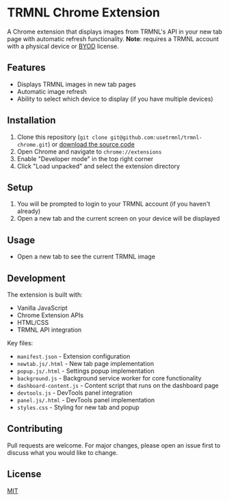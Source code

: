 # TRMNL Chrome Extension

A Chrome extension that displays images from TRMNL's API in your new tab page with automatic refresh functionality. **Note**: requires a TRMNL account with a physical device or [BYOD](https://shop.usetrmnl.com/products/byod) license.

## Features

- Displays TRMNL images in new tab pages
- Automatic image refresh
- Ability to select which device to display (if you have multiple devices)

## Installation

1. Clone this repository (`git clone git@github.com:usetrmnl/trmnl-chrome.git`) or [download the source code](https://github.com/usetrmnl/trmnl-chrome/archive/refs/heads/main.zip)
2. Open Chrome and navigate to `chrome://extensions`
3. Enable "Developer mode" in the top right corner
4. Click "Load unpacked" and select the extension directory

## Setup

1. You will be prompted to login to your TRMNL account (if you haven't already)
2. Open a new tab and the current screen on your device will be displayed

## Usage

- Open a new tab to see the current TRMNL image

## Development

The extension is built with:
- Vanilla JavaScript
- Chrome Extension APIs
- HTML/CSS
- TRMNL API integration

Key files:
- `manifest.json` - Extension configuration
- `newtab.js/.html` - New tab page implementation
- `popup.js/.html` - Settings popup implementation
- `background.js` - Background service worker for core functionality
- `dashboard-content.js` - Content script that runs on the dashboard page
- `devtools.js` - DevTools panel integration
- `panel.js/.html` - DevTools panel implementation
- `styles.css` - Styling for new tab and popup

## Contributing

Pull requests are welcome. For major changes, please open an issue first to discuss what you would like to change.

## License

[MIT](https://choosealicense.com/licenses/mit/)
